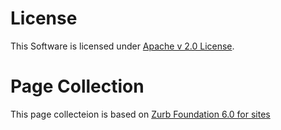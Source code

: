 # License
This Software is licensed under [Apache v 2.0 License](https://github.com/TLoebner/tilebasedInfopages/blob/master/LICENSE).

# Page Collection

This page collecteion is based on [Zurb Foundation 6.0 for sites](http://foundation.zurb.com/)
